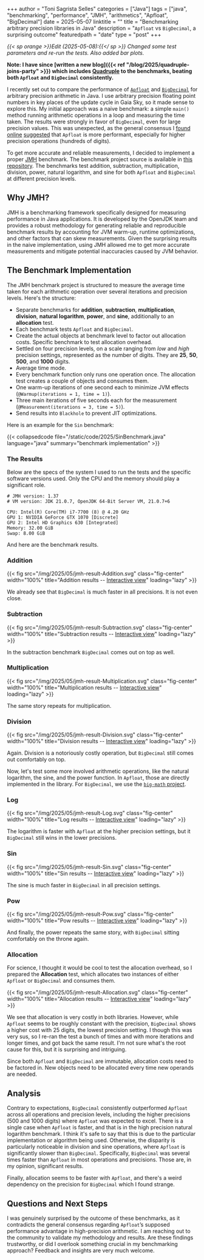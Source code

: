 +++
author = "Toni Sagrista Selles"
categories = ["Java"]
tags = ["java", "benchmarking", "performance", "JMH", "arithmetics", "Apfloat", "BigDecimal"]
date = 2025-05-07
linktitle = ""
title = "Benchmarking arbitrary precision libraries in Java"
description = "`Apfloat` vs `BigDecimal`, a surprising outcome"
featuredpath = "date"
type = "post"
+++

*{{< sp orange >}}Edit (2025-05-08):{{</ sp >}} Changed some test parameters and re-run the tests. Also added bar plots.*

**Note: I have since [written a new blog]({{< ref "/blog/2025/quadruple-joins-party" >}}) which includes [Quadruple](https://m-vokhm.github.io/Quadruple/) to the benchmarks, beating both `Apfloat` and `BigDecimal` consistently.**

I recently set out to compare the performance of [`Apfloat`](http://www.apfloat.org) and [`BigDecimal`](https://docs.oracle.com/en/java/javase/24/docs/api/java.base/java/math/BigDecimal.html) for arbitrary precision arithmetic in Java. I use arbitrary precision floating point numbers in key places of the update cycle in Gaia Sky, so it made sense to explore this. My initial approach was a naive benchmark: a simple `main()` method running arithmetic operations in a loop and measuring the time taken. The results were strongly in favor of `BigDecimal`, even for large precision values. This was unexpected, as the general consensus I [found](https://stackoverflow.com/questions/277309/java-floating-point-high-precision-library) [online](https://groups.google.com/g/javaposse/c/YDYDPbzxntc?pli=1) [suggested](http://www.apfloat.org/apfloat_java/) that `Apfloat` is more performant, especially for higher precision operations (hundreds of digits).

To get more accurate and reliable measurements, I decided to implement a proper [JMH](@ "Java Microbenchmark Harness") benchmark. The benchmark project source is available in [this repository](https://codeberg.org/langurmonkey/java-arbitrary-precision-benchmark). The benchmarks test addition, subtraction, multiplication, division, power, natural logarithm, and sine for both `Apfloat` and `BigDecimal` at different precision levels.

<!--more-->

## Why JMH?

JMH is a benchmarking framework specifically designed for measuring performance in Java applications. It is developed by the OpenJDK team and provides a robust methodology for generating reliable and reproducible benchmark results by accounting for JVM warm-up, runtime optimizations, and other factors that can skew measurements. Given the surprising results in the naive implementation, using JMH allowed me to get more accurate measurements and mitigate potential inaccuracies caused by JVM behavior.

## The Benchmark Implementation

The JMH benchmark project is structured to measure the average time taken for each arithmetic operation over several iterations and precision levels. Here's the structure:
- Separate benchmarks for **addition**, **subtraction**, **multiplication**, **division**, **natural logarithm**, **power**, and **sine**, additionally to an **allocation** test.
- Each benchmark tests `Apfloat` and `BigDecimal`.
- Create the actual objects at benchmark level to factor out allocation costs. Specific benchmark to test allocation overhead.
- Settled on four precision levels, on a scale ranging from *low* and *high* precision settings, represented as the number of digits. They are **25**, **50**, **500**, and **1000** digits.
- Average time mode.
- Every benchmark function only runs one operation once. The allocation test creates a couple of objects and consumes them.
- One warm-up iterations of one second each to minimize JVM effects (`@Warmup(iterations = 1, time = 1)`).
- Three main iterations of five seconds each for the measurement (`@Measurement(iterations = 3, time = 5)`). 
- Send results into `Blackhole` to prevent JIT optimizations.

Here is an example for the `Sin` benchmark:

{{< collapsedcode file="/static/code/2025/SinBenchmark.java" language="java" summary="benchmark implementation" >}}


### The Results

Below are the specs of the system I used to run the tests and the specific software versions used. Only the CPU and the memory should play a significant role.

```
# JMH version: 1.37
# VM version: JDK 21.0.7, OpenJDK 64-Bit Server VM, 21.0.7+6

CPU: Intel(R) Core(TM) i7-7700 (8) @ 4.20 GHz
GPU 1: NVIDIA GeForce GTX 1070 [Discrete]
GPU 2: Intel HD Graphics 630 [Integrated]
Memory: 32.00 GiB
Swap: 8.00 GiB
```

And here are the benchmark results.

### Addition

{{< fig src="/img/2025/05/jmh-result-Addition.svg" class="fig-center" width="100%" title="Addition results -- [Interactive view](https://jmh.morethan.io/?source=https://tonisagrista.com/files/2025/apfloat-bigdecimal/jmh-result-Addition.json)" loading="lazy" >}}


We already see that `BigDecimal` is much faster in all precisions. It is not even close.

### Subtraction

{{< fig src="/img/2025/05/jmh-result-Subtraction.svg" class="fig-center" width="100%" title="Subtraction results -- [Interactive view](https://jmh.morethan.io/?source=https://tonisagrista.com/files/2025/apfloat-bigdecimal/jmh-result-Subtraction.json)" loading="lazy" >}}

In the subtraction benchmark `BigDecimal` comes out on top as well.

### Multiplication

{{< fig src="/img/2025/05/jmh-result-Multiplication.svg" class="fig-center" width="100%" title="Multiplication results -- [Interactive view](https://jmh.morethan.io/?source=https://tonisagrista.com/files/2025/apfloat-bigdecimal/jmh-result-Multiplication.json)" loading="lazy" >}}

The same story repeats for multiplication.

### Division

{{< fig src="/img/2025/05/jmh-result-Division.svg" class="fig-center" width="100%" title="Division results -- [Interactive view](https://jmh.morethan.io/?source=https://tonisagrista.com/files/2025/apfloat-bigdecimal/jmh-result-Division.json)" loading="lazy" >}}

Again. Division is a notoriously costly operation, but `BigDecimal` still comes out comfortably on top.

Now, let's test some more involved arithmetic operations, like the natural logarithm, the sine, and the power function. In `Apfloat`, those are directly implemented in the library. For `BigDecimal`, we use the [`big-math` project](https://github.com/eobermuhlner/big-math).

### Log

{{< fig src="/img/2025/05/jmh-result-Log.svg" class="fig-center" width="100%" title="Log results -- [Interactive view](https://jmh.morethan.io/?source=https://tonisagrista.com/files/2025/apfloat-bigdecimal/jmh-result-Log.json)" loading="lazy" >}}

The logarithm is faster with `Apfloat` at the higher precision settings, but it `BigDecimal` still wins in the lower precisions.

### Sin

{{< fig src="/img/2025/05/jmh-result-Sin.svg" class="fig-center" width="100%" title="Sin results -- [Interactive view](https://jmh.morethan.io/?source=https://tonisagrista.com/files/2025/apfloat-bigdecimal/jmh-result-Sin.json)" loading="lazy" >}}

The sine is much faster in `BigDecimal` in all precision settings.

### Pow

{{< fig src="/img/2025/05/jmh-result-Pow.svg" class="fig-center" width="100%" title="Pow results -- [Interactive view](https://jmh.morethan.io/?source=https://tonisagrista.com/files/2025/apfloat-bigdecimal/jmh-result-Pow.json)" loading="lazy" >}}

And finally, the power repeats the same story, with `BigDecimal` sitting comfortably on the throne again.

### Allocation

For science, I thought it would be cool to test the allocation overhead, so I prepared the **Allocation** test, which allocates two instances of either `Apfloat` or `BigDecimal` and consumes them.

{{< fig src="/img/2025/05/jmh-result-Allocation.svg" class="fig-center" width="100%" title="Allocation results -- [Interactive view](https://jmh.morethan.io/?source=https://tonisagrista.com/files/2025/apfloat-bigdecimal/jmh-result-Allocation.json)" loading="lazy" >}}

We see that allocation is very costly in both libraries. However, while `Apfloat` seems to be roughly constant with the precision, `BigDecimal` shows a higher cost with 25 digits, the lowest precision setting. I though this was very sus, so I re-ran the test a bunch of times and with more iterations and longer times, and got back the same result. I'm not sure what's the root cause for this, but it is surprising and intriguing.

Since both `Apfloat` and `BigDecimal` are immutable, allocation costs need to be factored in. New objects need to be allocated every time new operands are needed.


## Analysis

Contrary to expectations, `BigDecimal` consistently outperformed `Apfloat` across all operations and precision levels, including the higher precisions (500 and 1000 digits) where `Apfloat` was expected to excel. There is a single case when `Apfloat` is faster, and that is in the high precision natural logarithm benchmark. I think it's safe to say that this is due to the particular implementation or algorithm being used. Otherwise, the disparity is particularly noticeable in division and sine operations, where `Apfloat` is significantly slower than `BigDecimal`.
Specifically, `BigDecimal` was several times faster than `Apfloat` in most operations and precisions. Those are, in my opinion, significant results.

Finally, allocation seems to be faster with `Apfloat`, and there's a weird dependency on the precision for `BigDecimal` which I found strange.


## Questions and Next Steps

I was genuinely surprised by the outcome of these benchmarks, as it contradicts the general consensus regarding `Apfloat`’s supposed performance advantage in high-precision arithmetic. I am reaching out to the community to validate my methodology and results. Are these findings trustworthy, or did I overlook something crucial in my benchmarking approach? Feedback and insights are very much welcome.
